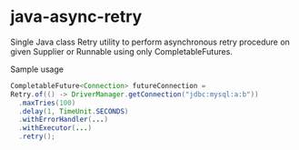 # java-async-retry
Single Java class Retry<T> utility to perform asynchronous retry procedure on given Supplier or Runnable using only CompletableFutures.

Sample usage
```java
CompletableFuture<Connection> futureConnection = 
Retry.of(() -> DriverManager.getConnection("jdbc:mysql:a:b"))
  .maxTries(100)
  .delay(1, TimeUnit.SECONDS)
  .withErrorHandler(...)
  .withExecutor(...)
  .retry();
```
